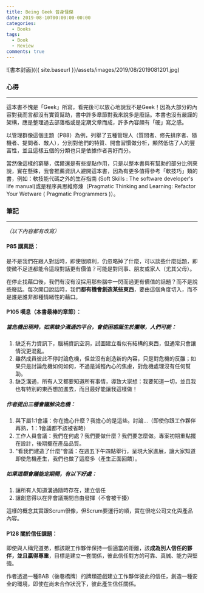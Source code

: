 ```yaml
---
title: Being Geek 晉身怪傑
date: 2019-08-10T00:00:00-00:00
categories: 
  - Books
tags: 
  - Book
  - Review
comments: true
---
```


![書本封面]({{ site.baseurl }}/assets/images/2019/08/2019081201.jpg)

### 心得
---
這本書不愧是「Geek」所寫，看完後可以放心地說我不是Geek！因為大部分的內容對我而言都沒有實質幫助，書中許多章節對我來說多是廢話。本書也沒有嚴謹的架構，應是整理過去部落格或是定期文章而成，許多內容頗有「硬」寫之感。

以管理群像這個主題（P88）為例，列舉了五種管理人（質問者、修先排序者、隨機者、提問者、敵人），分別對他們的特質、開會習慣做分析，顯然低估了人的豐富性，並且這樣五個的分類也只是依據作者喜好而分。

當然像這樣的窮舉，偶爾還是有些提點作用，只是以整本書與有幫助的部分比例來說，實在懸殊，我會推薦資訊人避開這本書，因為有更多值得參考「軟技巧」類的書，例如：軟技能代碼之外的生存指南 (Soft Skills : The software developer's life manual)或是程序員思維修煉（Pragmatic Thinking and Learning: Refactor Your Wetware ( Pragmatic Programmers )）。

### 筆記
---
*（以下內容都有改寫）*
#### P85 講真話：
是不是我們在跟人對話時，即使很順利，仍忽略掉了什麼，可以談些什麼話題，即使微不足道都能令這段對話更有價值？可能是對同事、朋友或家人（尤其父母）。

在停止找藉口後，我們有沒有沒採用那些腦中一閃而過更有價值的話題？而不是說些廢話。每次開口說話時，我們**都有機會創造某些東西**，要由這個角度切入，而不是誰是誰非那種情緒性的藉口。

#### P105 嘆息（本書最棒的章節）：
##### 當危機出現時，如果缺少溝通的平台，會使困惑誕生於團隊，人們可能：

1. 缺乏有力資訊下，腦補資訊空洞，試圖建立看似有結構的東西，但通常只會讓情況更混亂。
2. 雖然成員彼此不停討論危機，但並沒有創造新的內容，只是對危機的反雛；如果只是討論危機如何如何，不過是減輕內心的焦慮，對危機處理沒有任何幫助。
3. 缺乏溝通，所有人又都要知道所有事情，導致大家想：我要知道一切，並且我也有特別的東西想加進去，而且最好能讓我這樣做！

##### 作者提出三種會議解決危機：
1. 與下屬1:1會議：你在擔心什麼？我擔心的是這些。討論...（即使你跟工作夥伴再熟，1：1會議都不該被省略）
2. 工作人員會議：我們在何處？我們要做什麼？我們要怎麼做。專案初期重點擺在設計，後期擺在產品品質。
3. "看我們建造了什麼"會議：在週五下午四點舉行，呈現大家進展，讓大家知道即使危機產生，我們也做了這麼多（產生正面回饋）。

##### 如果這類會議能定期開，有以下好處：
1. 讓所有人知道溝通隨時存在，建立信任
2. 讓創意得以在非會議期間自由發揮（不會被干擾）

這樣的概念其實跟Scrum很像，但Scrum要運行的順，實在很吃公司文化與產品內容。

#### P128 關於信任課題：
即使與人稱兄道弟，都該跟工作夥伴保持一個適當的距離，該**成為別人信任的夥伴，並且贏得尊重**，目標是建立一套關係，彼此信任對方的可靠、真誠、能力與堅強。

作者透過一種BAB（後巷橋牌）的牌類遊戲建立工作夥伴彼此的信任，創造一種安全的環境，即使在尚未合作狀況下，彼此產生信任關係。